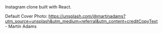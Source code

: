 Instagram clone built with React.

Default Cover Photo:
https://unsplash.com/@martinadams?utm_source=unsplash&utm_medium=referral&utm_content=creditCopyText - Martin Adams
  